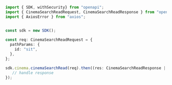 <!-- Start SDK Example Usage -->
```typescript
import { SDK, withSecurity} from "openapi";
import { CinemaSearchReadRequest, CinemaSearchReadResponse } from "openapi/src/sdk/models/operations";
import { AxiosError } from "axios";


const sdk = new SDK();
    
const req: CinemaSearchReadRequest = {
  pathParams: {
    id: "sit",
  },
};

sdk.cinema.cinemaSearchRead(req).then((res: CinemaSearchReadResponse | AxiosError) => {
   // handle response
});
```
<!-- End SDK Example Usage -->